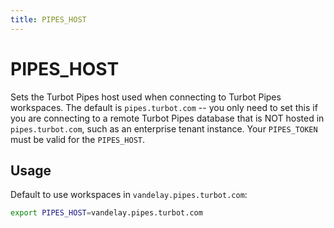 ```yaml
---
title: PIPES_HOST
---
```


# PIPES_HOST
Sets the Turbot Pipes host used when connecting to Turbot Pipes workspaces.  The default is `pipes.turbot.com` -- you only need to set this if you are connecting to a remote Turbot Pipes database that is NOT hosted in `pipes.turbot.com`, such as an enterprise tenant instance.  Your `PIPES_TOKEN` must be valid for the `PIPES_HOST`.


## Usage 
Default to use workspaces in `vandelay.pipes.turbot.com`:

```bash
export PIPES_HOST=vandelay.pipes.turbot.com
```